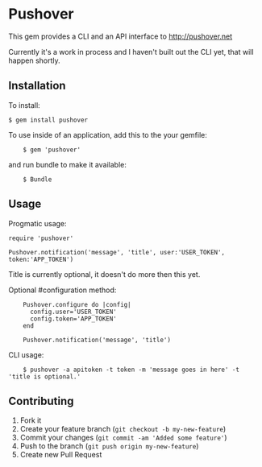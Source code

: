 # Pushover

This gem provides a CLI and an API interface to http://pushover.net

Currently it's a work in process and I haven't built out the CLI yet, that will happen shortly.

## Installation

To install:

    $ gem install pushover

To use inside of an application, add this to the your gemfile:

		$ gem 'pushover'

and run bundle to make it available:

		$ Bundle

## Usage

Progmatic usage:

    require 'pushover'

    Pushover.notification('message', 'title', user:'USER_TOKEN', token:'APP_TOKEN')


Title is currently optional, it doesn't do more then this yet.

Optional #configuration method:

		Pushover.configure do |config|
		  config.user='USER_TOKEN'
		  config.token='APP_TOKEN'
		end

		Pushover.notification('message', 'title')


CLI usage:

		$ pushover -a apitoken -t token -m 'message goes in here' -t 'title is optional.'


## Contributing

1. Fork it
2. Create your feature branch (`git checkout -b my-new-feature`)
3. Commit your changes (`git commit -am 'Added some feature'`)
4. Push to the branch (`git push origin my-new-feature`)
5. Create new Pull Request
